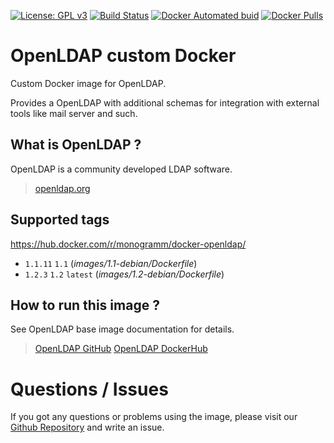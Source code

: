 
[uri_license]: http://www.gnu.org/licenses/gpl.html
[uri_license_image]: https://img.shields.io/badge/License-GPL%20v3-blue.svg

[![License: GPL v3][uri_license_image]][uri_license]
[![Build Status](https://travis-ci.org/Monogramm/docker-openldap.svg)](https://travis-ci.org/Monogramm/docker-openldap)
[![Docker Automated buid](https://img.shields.io/docker/build/monogramm/docker-openldap.svg)](https://hub.docker.com/r/monogramm/docker-openldap/)
[![Docker Pulls](https://img.shields.io/docker/pulls/monogramm/docker-openldap.svg)](https://hub.docker.com/r/monogramm/docker-openldap/)

# OpenLDAP custom Docker

Custom Docker image for OpenLDAP.

Provides a OpenLDAP with additional schemas for integration with external tools like mail server and such.

## What is OpenLDAP ?

OpenLDAP is a community developed LDAP software.

> [openldap.org](http://www.openldap.org/)

## Supported tags

https://hub.docker.com/r/monogramm/docker-openldap/

-	`1.1.11` `1.1` (*images/1.1-debian/Dockerfile*)
-	`1.2.3` `1.2` `latest` (*images/1.2-debian/Dockerfile*)

## How to run this image ?

See OpenLDAP base image documentation for details.

> [OpenLDAP GitHub](https://github.com/osixia/docker-openldap)
> [OpenLDAP DockerHub](https://hub.docker.com/r/osixia/openldap/)

# Questions / Issues
If you got any questions or problems using the image, please visit our [Github Repository](https://github.com/Monogramm/docker-openldap) and write an issue.
